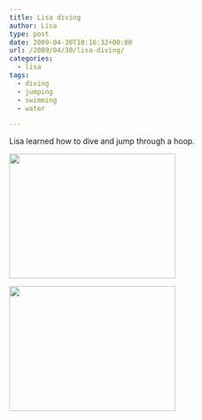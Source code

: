 ```yaml
---
title: Lisa diving
author: Lisa
type: post
date: 2009-04-30T10:16:32+00:00
url: /2009/04/30/lisa-diving/
categories:
  - lisa
tags:
  - diving
  - jumping
  - swimming
  - water

---
```

Lisa learned how to dive and jump through a hoop.

[<img src="http://www.lisablevins.com/uploads/2009/04/l-1600-1200-10d305f6-0acd-4dea-9007-33d9d7b893d2.jpeg" alt="" width="300" height="225" class="alignnone size-full wp-image-364" />][1]

[<img src="http://www.lisablevins.com/uploads/2009/04/l-1600-1200-ba35f48b-0f5f-4000-b704-816e5a92cf4c.jpeg" alt="" width="300" height="225" class="alignnone size-full wp-image-364" />][2]

 [1]: http://www.lisablevins.com/uploads/2009/04/l-1600-1200-10d305f6-0acd-4dea-9007-33d9d7b893d2.jpeg
 [2]: http://www.lisablevins.com/uploads/2009/04/l-1600-1200-ba35f48b-0f5f-4000-b704-816e5a92cf4c.jpeg